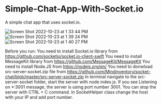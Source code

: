 # Simple-Chat-App-With-Socket.io

A simple chat app that uses socket.io. 

![Screen Shot 2022-10-23 at 1 33 44 PM](https://user-images.githubusercontent.com/73354146/197417216-c9611303-0f49-4a0e-8cc1-3f7de8b588e1.png)
![Screen Shot 2022-10-23 at 1 39 24 PM](https://user-images.githubusercontent.com/73354146/197417230-f5757ee9-fda7-4b02-97db-542894d4265d.png)
![Screen Shot 2022-10-23 at 1 40 27 PM](https://user-images.githubusercontent.com/73354146/197417232-57323ccd-637e-48c4-94e7-768e16fbb5e6.png)

Before you run:
You need to install Socket.io library from https://github.com/socketio/socket.io-client-swift
You need to install MessageKit library from https://github.com/MessageKit/MessageKit
You need to install Node.JS from https://nodejs.org/en/
You need to donwload src-server-socket.zip file from https://github.com/Mindinventory/socket-chat/blob/master/src-server-socket.zip
In terminal navigate to the src-server-socket folder, start the server with node index.js.
If you see Listening on *:3001 message, the server is using port number 3001.
You can stop the server with CTRL + C command.
In SocketHelper class change the host with your IP and add port number.
